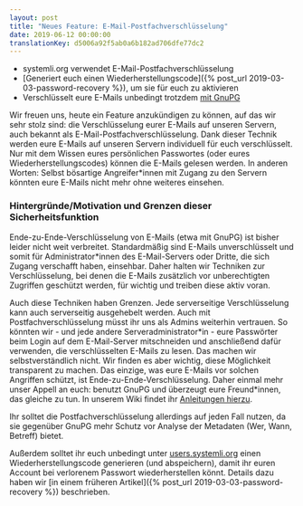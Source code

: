 ```yaml
---
layout: post
title: "Neues Feature: E-Mail-Postfachverschlüsselung"
date: 2019-06-12 00:00:00
translationKey: d5006a92f5ab0a6b182ad706dfe77dc2
---
```


* systemli.org verwendet E-Mail-Postfachverschlüsselung
* [Generiert euch einen Wiederherstellungscode]({% post_url 2019-03-03-password-recovery %}), um sie für euch zu aktivieren
* Verschlüsselt eure E-Mails unbedingt trotzdem [mit GnuPG](https://wiki.systemli.org/howto/howto/thunderbird_gpg)

Wir freuen uns, heute ein Feature anzukündigen zu können, auf das wir sehr stolz sind: die Verschlüsselung eurer E-Mails auf unseren Servern, auch bekannt als E-Mail-Postfachverschlüsselung. Dank dieser Technik werden eure E-Mails auf unseren Servern individuell für euch verschlüsselt. Nur mit dem Wissen eures persönlichen Passwortes (oder eures Wiederherstellungscodes) können die E-Mails gelesen werden. In anderen Worten: Selbst bösartige Angreifer\*innen mit Zugang zu den Servern könnten eure E-Mails nicht mehr ohne weiteres einsehen.

<!--more-->

### Hintergründe/Motivation und Grenzen dieser Sicherheitsfunktion

Ende-zu-Ende-Verschlüsselung von E-Mails (etwa mit GnuPG) ist bisher leider nicht weit verbreitet. Standardmäßig sind E-Mails unverschlüsselt und somit für Administrator\*innen des E-Mail-Servers oder Dritte, die sich Zugang verschafft haben, einsehbar. Daher halten wir Techniken zur Verschlüsselung, bei denen die E-Mails zusätzlich vor unberechtigten Zugriffen geschützt werden, für wichtig und treiben diese aktiv voran.

Auch diese Techniken haben Grenzen. Jede serverseitige Verschlüsselung kann auch serverseitig ausgehebelt werden. Auch mit Postfachverschlüsselung müsst ihr uns als Admins weiterhin vertrauen. So könnten wir - und jede andere Serveradministrator\*in - eure Passwörter beim Login auf dem E-Mail-Server mitschneiden und anschließend dafür verwenden, die verschlüsselten E-Mails zu lesen. Das machen wir selbstverständlich nicht. Wir finden es aber wichtig, diese Möglichkeit transparent zu machen. Das einzige, was eure E-Mails vor solchen Angriffen schützt, ist Ende-zu-Ende-Verschlüsselung. Daher einmal mehr unser Appell an euch: benutzt GnuPG und überzeugt eure Freund\*innen, das gleiche zu tun. In unserem Wiki findet ihr [Anleitungen hierzu](https://wiki.systemli.org/howto/howto/thunderbird_gpg).

Ihr solltet die Postfachverschlüsselung allerdings auf jeden Fall nutzen, da sie gegenüber GnuPG mehr Schutz vor Analyse der Metadaten (Wer, Wann, Betreff) bietet.

Außerdem solltet ihr euch unbedingt unter [users.systemli.org](https://users.systemli.org/) einen Wiederherstellungscode generieren (und abspeichern), damit ihr euren Account bei verlorenem Passwort wiederherstellen könnt. Details dazu haben wir [in einem früheren Artikel]({% post_url 2019-03-03-password-recovery %}) beschrieben.
